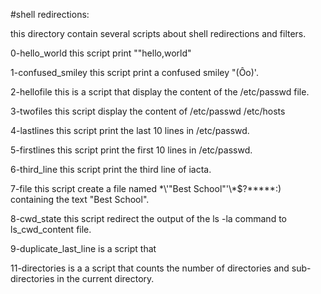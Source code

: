 #shell redirections:

this directory contain  several scripts about shell redirections and filters.

0-hello_world this script print ""hello,world"

1-confused_smiley this script print a confused smiley "(Ôo)'.

2-hellofile this is a script that display the content of the /etc/passwd file.

3-twofiles this script display the content of  /etc/passwd /etc/hosts

4-lastlines this script print the last 10 lines in /etc/passwd.

5-firstlines this script print the first 10 lines in /etc/passwd.

6-third_line this script print the third line of iacta.

7-file this script  create a file named \*\\'"Best School"\'\\*$\?\*\*\*\*\*:) containing the text "Best School".

8-cwd_state this script redirect the output of the ls -la command to ls_cwd_content file.

9-duplicate_last_line is a script that


11-directories is a a script that counts the number of directories and sub-directories in the current directory.